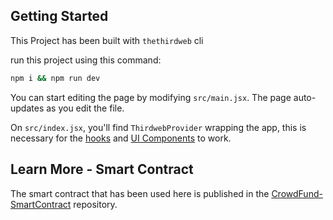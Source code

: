 ## Getting Started

This Project has been built with `thethirdweb` cli

run this project using this command:

```bash
npm i && npm run dev
```

You can start editing the page by modifying `src/main.jsx`. The page auto-updates as you edit the file.

On `src/index.jsx`, you'll find `ThirdwebProvider` wrapping the app,
this is necessary for the [hooks](https://portal.thirdweb.com/react) and
[UI Components](https://portal.thirdweb.com/ui-components) to work.

## Learn More - Smart Contract

The smart contract that has been used here is published in the [CrowdFund-SmartContract](https://github.com/sobhanb-eth/crowdfunding-smartcontract) repository.


